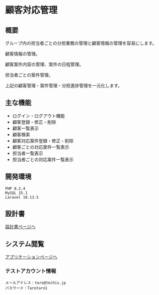 # 顧客対応管理

## 概要
グループ内の担当者ごとの分担業務の管理と顧客情報の管理を容易にします。

顧客情報の管理。

顧客案件内容の管理、案件の日程管理。

担当者ごとの案件管理。

上記の顧客管理・案件管理・分担進捗管理を一元化します。

## 主な機能
- ログイン・ログアウト機能
- 顧客登録・修正・削除
- 顧客一覧表示
- 顧客検索
- 顧客対応案件登録・修正・削除
- 顧客ごとの対応案件一覧表示
- 担当者一覧表示
- 担当者ごとの対応案件一覧表示

## 開発環境
```
PHP 8.2.4
MySQL 15.1
Laravel 10.13.5
```

## 設計書
[設計書ページへ](https://drive.google.com/drive/folders/13zjbQVb0H0Xx71Mh5yUj52G8o_BqJfpJ)

## システム閲覧
[アプリケーションページへ](https://jp-crm-mw-4a216f453a10.herokuapp.com/login)

### テストアカウント情報
```
メールアドレス：taro@techis.jp
パスワード：Tarotaro1
```